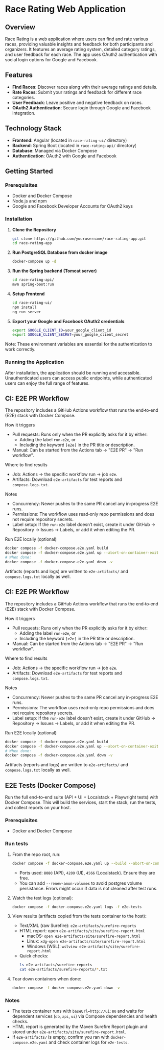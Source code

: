 # Race Rating Web Application

## Overview
Race Rating is a web application where users can find and rate various races, providing valuable insights and feedback for both participants and organizers. It features an average rating system, detailed category ratings, and user feedback for each race. The app uses OAuth2 authentication with social login options for Google and Facebook.

## Features
- **Find Races**: Discover races along with their average ratings and details.
- **Rate Races**: Submit your ratings and feedback for different race categories.
- **User Feedback**: Leave positive and negative feedback on races.
- **OAuth2 Authentication**: Secure login through Google and Facebook integration.

## Technology Stack
- **Frontend**: Angular (located in `race-rating-ui/` directory)
- **Backend**: Spring Boot (located in `race-rating-api/` directory)
- **Database**: Managed via Docker Compose
- **Authentication**: OAuth2 with Google and Facebook

## Getting Started

### Prerequisites
- Docker and Docker Compose
- Node.js and npm
- Google and Facebook Developer Accounts for OAuth2 keys

### Installation
1. **Clone the Repository**
   ```sh
   git clone https://github.com/yourusername/race-rating-app.git
   cd race-rating-app
2. **Run PostgreSQL Database from docker image**
   ```sh
   docker-compose up -d
   ```
2. **Run the Spring backend (Tomcat server)**
   ```sh
   cd race-rating-api/
   mvn spring-boot:run
   ```
3. **Setup Frontend**
    ```sh
    cd race-rating-ui/
    npm install
    ng run server
   ```
4. **Export your Google and Facebook OAuth2 credentials**
   ```sh
   export GOOGLE_CLIENT_ID=your_google_client_id
   export GOOGLE_CLIENT_SECRET=your_google_client_secret
    ```
Note: These environment variables are essential for the authentication to work correctly.

### Running the Application
After installation, the application should be running and accessible. Unauthenticated users can access public endpoints, while authenticated users can enjoy the full range of features.

## CI: E2E PR Workflow

The repository includes a GitHub Actions workflow that runs the end‑to‑end (E2E) stack with Docker Compose.

How it triggers
- Pull requests: Runs only when the PR explicitly asks for it by either:
  - Adding the label `run-e2e`, or
  - Including the keyword `[e2e]` in the PR title or description.
- Manual: Can be started from the Actions tab → "E2E PR" → "Run workflow".

Where to find results
- Job: Actions → the specific workflow run → job `e2e`.
- Artifacts: Download `e2e-artifacts` for test reports and `compose.logs.txt`.

Notes
- Concurrency: Newer pushes to the same PR cancel any in‑progress E2E runs.
- Permissions: The workflow uses read‑only repo permissions and does not require repository secrets.
- Label setup: If the `run-e2e` label doesn’t exist, create it under GitHub → Repository → Issues → Labels, or add it when editing the PR.

Run E2E locally (optional)
```sh
docker compose -f docker-compose.e2e.yaml build
docker compose -f docker-compose.e2e.yaml up --abort-on-container-exit --exit-code-from e2e-tests
# When done:
docker compose -f docker-compose.e2e.yaml down -v
```
Artifacts (reports and logs) are written to `e2e-artifacts/` and `compose.logs.txt` locally as well.

## CI: E2E PR Workflow

The repository includes a GitHub Actions workflow that runs the end‑to‑end (E2E) stack with Docker Compose.

How it triggers
- Pull requests: Runs only when the PR explicitly asks for it by either:
  - Adding the label `run-e2e`, or
  - Including the keyword `[e2e]` in the PR title or description.
- Manual: Can be started from the Actions tab → "E2E PR" → "Run workflow".

Where to find results
- Job: Actions → the specific workflow run → job `e2e`.
- Artifacts: Download `e2e-artifacts` for test reports and `compose.logs.txt`.

Notes
- Concurrency: Newer pushes to the same PR cancel any in‑progress E2E runs.
- Permissions: The workflow uses read‑only repo permissions and does not require repository secrets.
- Label setup: If the `run-e2e` label doesn’t exist, create it under GitHub → Repository → Issues → Labels, or add it when editing the PR.

Run E2E locally (optional)
```sh
docker compose -f docker-compose.e2e.yaml build
docker compose -f docker-compose.e2e.yaml up --abort-on-container-exit --exit-code-from e2e-tests
# When done:
docker compose -f docker-compose.e2e.yaml down -v
```
Artifacts (reports and logs) are written to `e2e-artifacts/` and `compose.logs.txt` locally as well.

## E2E Tests (Docker Compose)

Run the full end-to-end suite (API + UI + Localstack + Playwright tests) with Docker Compose. This will build the services, start the stack, run the tests, and collect reports on your host.

### Prerequisites
- Docker and Docker Compose

### Run tests
1. From the repo root, run:
   ```sh
   docker compose -f docker-compose.e2e.yaml up --build --abort-on-container-exit --exit-code-from e2e-tests
   ```
   - Ports used: `8080` (API), `4200` (UI), `4566` (Localstack). Ensure they are free.
   - You can add `--renew-anon-volumes` to avoid postgres volume persistance. Errors might occur if data is not cleaned after test runs.
2. Watch the test logs (optional):
   ```sh
   docker compose -f docker-compose.e2e.yaml logs -f e2e-tests
   ```

3. View results (artifacts copied from the tests container to the host):
   - Text/XML (raw Surefire): `e2e-artifacts/surefire-reports`
   - HTML report: open `e2e-artifacts/site/surefire-report.html`
     - macOS: `open e2e-artifacts/site/surefire-report.html`
     - Linux: `xdg-open e2e-artifacts/site/surefire-report.html`
     - Windows (WSL): `wslview e2e-artifacts/site/surefire-report.html`
   - Quick checks:
     ```sh
     ls e2e-artifacts/surefire-reports
     cat e2e-artifacts/surefire-reports/*.txt
     ```

4. Tear down containers when done:
   ```sh
   docker compose -f docker-compose.e2e.yaml down -v
   ```

### Notes
- The tests container runs with `baseUrl=http://ui:80` and waits for dependent services (`db`, `api`, `ui`) via Compose dependencies and health checks.
- HTML report is generated by the Maven Surefire Report plugin and stored under `e2e-artifacts/site/surefire-report.html`.
- If `e2e-artifacts/` is empty, confirm you ran with `docker-compose.e2e.yaml` and check container logs for `e2e-tests`.
